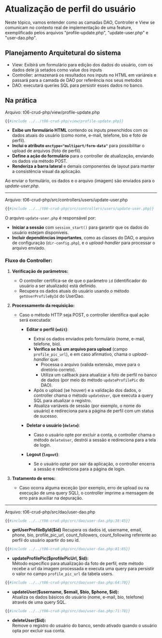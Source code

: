 # Atualização de perfil do usuário

Neste tópico, vamos entender como as camadas DAO, Controller e View se comunicam no contexto real de implementação de uma feature, exemplificado pelos arquivos "profile-update.php", "update-user.php" e "user-dao.php".

## Planejamento Arquitetural do sistema

- View: Exibirá um formulário para edição dos dados do usuário, com os dados dele já setados como value dos inputs
- Controller: armazenará os resultados nos inputs no HTML em variáreis e passará para a camada de DAO por referência nos seus metodos 
- DAO: executará queries SQL para persistir esses dados no banco.

## Na prática

Arquivo: t06-crud-php/view/profile-update.php

```php
{{#include ../../t06-crud-php/view/profile-update.php}}
```
- **Exibe um formulário HTML** contendo os inputs preenchidos com os dados atuais do usuário (como nome, e-mail, telefone, bio e foto de perfil).  
- **Inclui o atributo `enctype="multipart/form-data"`** para possibilitar o upload de arquivos (foto de perfil).  
- **Define a ação do formulário** para o controller de atualização, enviando os dados via método POST.  
- **Renderiza a barra lateral** e demais componentes de layout para manter a consistência visual da aplicação.

Ao enviar o formulário, os dados e o arquivo (imagem) são enviados para o *update-user.php*.

--- 

Arquivo: t06-crud-php/src/controllers/users/update-user.php

```php
{{#include ../../t06-crud-php/src/controllers/users/update-user.php}}
```

O arquivo `update-user.php` é responsável por:
  
- **Iniciar a sessão** com `session_start()` para garantir que os dados do usuário estejam disponíveis.  
- **Incluir dependências importantes**, como as classes do DAO, o arquivo de configuração (`dir-config.php`), e o *upload-handler* para processar o arquivo enviado.

### Fluxo do Controller:

1. **Verificação de parâmetros:**  
   - O controller certifica-se de que o parâmetro `id` (identificador do usuário a ser atualizado) está definido.
   - Recupera os dados atuais do usuário usando o método `getUserProfileById` do UserDao.

2. **Processamento da requisição:**  
   - Caso o método HTTP seja POST, o controller identifica qual ação será executada:
     - **Editar o perfil (`edit`)**:  
       - Extrai os dados enviados pelo formulário (nome, e-mail, telefone, bio).
       - **Verifica se há um arquivo para upload** (campo `profile_pic_url`), e em caso afirmativo, chama o *upload-handler* que:
         - Processa o arquivo (valida extensão, move para o diretório correto).
         - Utiliza um callback para atualizar a foto de perfil no banco de dados (por meio do método `updateProfilePic` do DAO).
       - Após o upload (se houver) e a validação dos dados, o controller chama o método `updateUser`, que executa a query SQL para atualizar o registro.
       - Atualiza variáveis de sessão (por exemplo, o nome do usuário) e redireciona para a página de perfil com um status de sucesso.
       
     - **Deletar o usuário (`delete`)**:  
       - Caso o usuário opte por excluir a conta, o controller chama o método `deleteUser`, destrói a sessão e redireciona para a tela de login.
       
     - **Logout (`logout`)**:  
       - Se o usuário optar por sair da aplicação, o controller encerra a sessão e redireciona para a página de login.
3. **Tratamento de erros:**  
    - Caso ocorra alguma exceção (por exemplo, erro de upload ou na execução de uma query SQL), o controller imprime a mensagem de erro para auxiliar na depuração.


---

Arquivo: t06-crud-php/src/dao/user-dao.php

```php
{{#include ../../t06-crud-php/src/dao/user-dao.php:38:45}}
```
- **getUserProfileById($id)**
  Recupera os dados id, username, email, phone, bio, profile_pic_url, count_followers, count_following referente ao perfil do usuário apartir do seu id.


```php
{{#include ../../t06-crud-php/src/dao/user-dao.php:81:85}}
```
- **updateProfilePic($profilePicUrl, $id):**  
  Método específico para atualização da foto de perfil, este método recebe a url da imagem processada e executa uma query para persistir o valor no campo `profile_pic_url` da tabela users.

```php
{{#include ../../t06-crud-php/src/dao/user-dao.php:64:70}}
```
- **updateUser($username, $email, $bio, $phone, $id):**  
  Atualiza os dados básicos do usuário (nome, e-mail, bio, telefone) através de uma query SQL.

```php
{{#include ../../t06-crud-php/src/dao/user-dao.php:71:78}}
```
- **deleteUser($id):**  
  Remove o registro do usuário do banco, sendo ativado quando o usuário opta por excluir sua conta.






